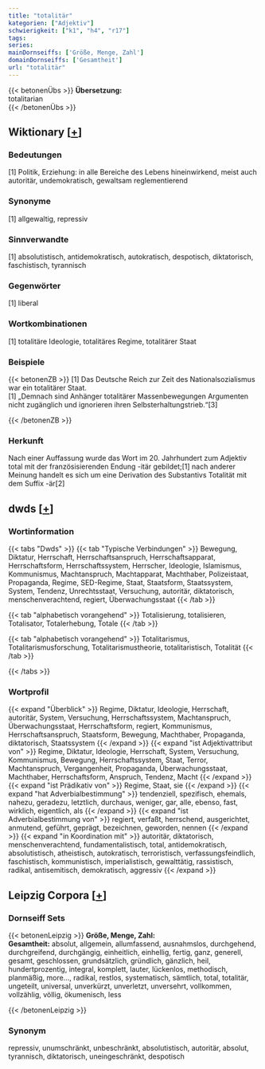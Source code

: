 ```yaml
---
title: "totalitär"
kategorien: ["Adjektiv"]
schwierigkeit: ["k1", "h4", "r17"]
tags:
series:
mainDornseiffs: ['Größe, Menge, Zahl']
domainDornseiffs: ['Gesamtheit']
url: "totalitär"
---
```


{{< betonenÜbs >}}
**Übersetzung:**  
totalitarian  
{{< /betonenÜbs >}}

## Wiktionary [[+](https://de.wiktionary.org/wiki/totalitär)]

### Bedeutungen
[1] Politik, Erziehung: in alle Bereiche des Lebens hineinwirkend, meist auch autoritär, undemokratisch, gewaltsam reglementierend  

### Synonyme
[1] allgewaltig, repressiv  

### Sinnverwandte
[1] absolutistisch, antidemokratisch, autokratisch, despotisch, diktatorisch, faschistisch, tyrannisch  

### Gegenwörter
[1] liberal  

### Wortkombinationen
[1] totalitäre Ideologie, totalitäres Regime, totalitärer Staat  

### Beispiele
{{< betonenZB >}}
[1] Das Deutsche Reich zur Zeit des Nationalsozialismus war ein totalitärer Staat.  
[1] „Demnach sind Anhänger totalitärer Massenbewegungen Argumenten nicht zugänglich und ignorieren ihren Selbsterhaltungstrieb.“[3]  

{{< /betonenZB >}}
### Herkunft
Nach einer Auffassung wurde das Wort im 20. Jahrhundert zum Adjektiv total mit der französisierenden Endung -itär gebildet;[1] nach anderer Meinung handelt es sich um eine Derivation des Substantivs Totalität mit dem Suffix -är[2]  



## dwds [[+](https://www.dwds.de/wb/totalitär)]

### Wortinformation
{{< tabs "Dwds" >}}
{{< tab "Typische Verbindungen" >}}
Bewegung, Diktatur, Herrschaft, Herrschaftsanspruch, Herrschaftsapparat, Herrschaftsform, Herrschaftssystem, Herrscher, Ideologie, Islamismus, Kommunismus, Machtanspruch, Machtapparat, Machthaber, Polizeistaat, Propaganda, Regime, SED-Regime, Staat, Staatsform, Staatssystem, System, Tendenz, Unrechtsstaat, Versuchung, autoritär, diktatorisch, menschenverachtend, regiert, Überwachungsstaat
{{< /tab >}}

{{< tab "alphabetisch vorangehend" >}}
Totalisierung, totalisieren, Totalisator, Totalerhebung, Totale
{{< /tab >}}

{{< tab "alphabetisch vorangehend" >}}
Totalitarismus, Totalitarismusforschung, Totalitarismustheorie, totalitaristisch, Totalität
{{< /tab >}}

{{< /tabs >}}

### Wortprofil
{{< expand "Überblick" >}} Regime, Diktatur, Ideologie, Herrschaft, autoritär, System, Versuchung, Herrschaftssystem, Machtanspruch, Überwachungsstaat, Herrschaftsform, regiert, Kommunismus, Herrschaftsanspruch, Staatsform, Bewegung, Machthaber, Propaganda, diktatorisch, Staatssystem {{< /expand >}}
{{< expand "ist Adjektivattribut von" >}} Regime, Diktatur, Ideologie, Herrschaft, System, Versuchung, Kommunismus, Bewegung, Herrschaftssystem, Staat, Terror, Machtanspruch, Vergangenheit, Propaganda, Überwachungsstaat, Machthaber, Herrschaftsform, Anspruch, Tendenz, Macht {{< /expand >}}
{{< expand "ist Prädikativ von" >}} Regime, Staat, sie {{< /expand >}}
{{< expand "hat Adverbialbestimmung" >}} tendenziell, spezifisch, ehemals, nahezu, geradezu, letztlich, durchaus, weniger, gar, alle, ebenso, fast, wirklich, eigentlich, als {{< /expand >}}
{{< expand "ist Adverbialbestimmung von" >}} regiert, verfaßt, herrschend, ausgerichtet, anmutend, geführt, geprägt, bezeichnen, geworden, nennen {{< /expand >}}
{{< expand "in Koordination mit" >}} autoritär, diktatorisch, menschenverachtend, fundamentalistisch, total, antidemokratisch, absolutistisch, atheistisch, autokratisch, terroristisch, verfassungsfeindlich, faschistisch, kommunistisch, imperialistisch, gewalttätig, rassistisch, radikal, antisemitisch, demokratisch, aggressiv {{< /expand >}}

## Leipzig Corpora [[+](https://corpora.uni-leipzig.de/en/res?word=totalitär&corpusId=deu_newscrawl-public_2018)]

### Dornseiff Sets
{{< betonenLeipzig >}}
**Größe, Menge, Zahl:**  
**Gesamtheit:** absolut, allgemein, allumfassend, ausnahmslos, durchgehend, durchgreifend, durchgängig, einheitlich, einhellig, fertig, ganz, generell, gesamt, geschlossen, grundsätzlich, gründlich, gänzlich, heil, hundertprozentig, integral, komplett, lauter, lückenlos, methodisch, planmäßig, more..., radikal, restlos, systematisch, sämtlich, total, totalitär, ungeteilt, universal, unverkürzt, unverletzt, unversehrt, vollkommen, vollzählig, völlig, ökumenisch, less  

{{< /betonenLeipzig >}}

### Synonym
repressiv, unumschränkt, unbeschränkt, absolutistisch, autoritär, absolut, tyrannisch, diktatorisch, uneingeschränkt, despotisch

